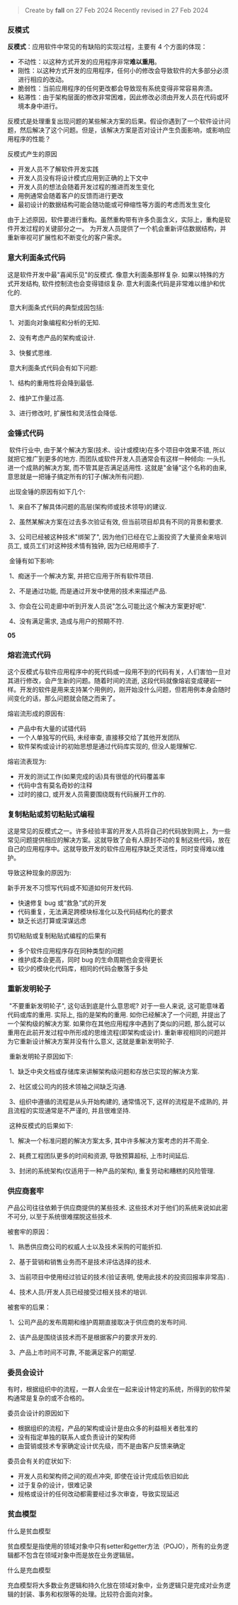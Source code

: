 > Create by **fall** on 27 Feb 2024
> Recently revised in 27 Feb 2024

### 反模式

**反模式**：应用软件中常见的有缺陷的实现过程，主要有 4 个方面的体现：

- 不动性：以这种方式开发的应用程序非常**难以重用**。
- 刚性：以这种方式开发的应用程序，任何小的修改会导致软件的大多部分必须进行相应的改动。
- 脆弱性：当前应用程序的任何更改都会导致现有系统变得非常容易奔溃。
- 粘滞性：由于架构层面的修改非常困难，因此修改必须由开发人员在代码或环境本身中进行。

反模式是处理重复出现问题的某些解决方案的后果。假设你遇到了一个软件设计问题，然后解决了这个问题。但是，该解决方案是否对设计产生负面影响，或影响应用程序的性能？

反模式产生的原因

- 开发人员不了解软件开发实践
- 开发人员没有将设计模式应用到正确的上下文中
- 开发人员的想法会随着开发过程的推进而发生变化
- 用例通常会随着客户的反馈而进行更改
- 最初设计的数据结构可能会随功能或可伸缩性等方面的考虑而发生变化

由于上述原因，软件要进行重构。虽然重构带有许多负面含义，实际上，重构是软件开发过程的关键部分之一。 为开发人员提供了一个机会重新评估数据结构，并重新审视可扩展性和不断变化的客户需求。

### 意大利面条式代码

这是软件开发中最"喜闻乐见"的反模式. 像意大利面条那样复杂. 如果以特殊的方式开发结构, 软件控制流也会变得错综复杂. 意大利面条代码是非常难以维护和优化的.

​    意大利面条式代码的典型成因包括:

​        1、对面向对象编程和分析的无知.

​        2、没有考虑产品的架构或设计.

​        3、快餐式思维.

​    意大利面条式代码会有如下问题:

​        1、结构的重用性将会降到最低.

​        2、维护工作量过高.

​        3、进行修改时, 扩展性和灵活性会降低.

### 金锤式代码

​    软件行业中, 由于某个解决方案(技术、设计或模块)在多个项目中效果不错, 所以就把它推广到更多的地方.  而团队或软件开发人员通常会有这样一种倾向: 一头扎进一个成熟的解决方案, 而不管其是否满足适用性. 这就是"金锤"这个名称的由来,  意思就是一把锤子搞定所有的钉子(解决所有问题).

​    出现金锤的原因有如下几个:

​        1、来自不了解具体问题的高层(架构师或技术领导)的建议.

​        2、虽然某解决方案在过去多次验证有效, 但当前项目却具有不同的背景和要求.

​        3、公司已经被这种技术"绑架了", 因为他们已经在它上面投资了大量资金来培训员工, 或员工们对这种技术情有独钟, 因为已经用顺手了.

​    金锤有如下影响:

​        1、痴迷于一个解决方案, 并把它应用于所有软件项目.

​        2、不是通过功能, 而是通过开发中使用的技术来描述产品.

​        3、你会在公司走廊中听到开发人员说"怎么可能比这个解决方案更好呢".

​        4、没有满足需求, 造成与用户的预期不符.

**05**

### 熔岩流式代码

这个反模式与软件应用程序中的死代码或一段用不到的代码有关，人们害怕一旦对其进行修改，会产生新的问题。随着时间的流逝,  这段代码就像熔岩变成硬岩一样。开发的软件是用来支持某个用例的，刚开始没什么问题，但若用例本身会随时间变化的话，那么问题就会随之而来了。

熔岩流形成的原因有:

- 产品中有大量的试错代码
- 一个人单独写的代码, 未经审查, 直接移交给了其他开发团队
- 软件架构或设计的初始思想是通过代码库实现的, 但没人能理解它.

熔岩流表现为:

- 开发的测试工作(如果完成的话)具有很低的代码覆盖率
- 代码中含有莫名奇妙的注释
- 过时的接口, 或开发人员需要围绕既有代码展开工作的.

### 复制粘贴或剪切粘贴式编程

这是常见的反模式之一。许多经验丰富的开发人员将自己的代码放到网上，为一些常见问题提供相应的解决方案。这就导致了会有人原封不动的复制这些代码，放在自己的应用程序中。这就导致开发的软件应用程序缺乏灵活性，同时变得难以维护。

导致这种现象的原因为:

新手开发不习惯写代码或不知道如何开发代码.

- 快速修复 bug 或“救急”式的开发
- 代码重复，无法满足跨模块标准化以及代码结构化的要求
- 缺乏长远打算或深谋远虑

剪切粘贴或复制粘贴式编程的后果有

- 多个软件应用程序存在同种类型的问题
- 维护成本会更高，同时 bug 的生命周期也会变得更长
- 较少的模块化代码库，相同的代码会散落于多处

### 重新发明轮子

​    "不要重新发明轮子", 这句话到底是什么意思呢? 对于一些人来说, 这可能意味着代码或库的重用. 实际上, 指的是架构的重用.  如你已经解决了一个问题, 并提出了一个架构级的解决方案. 如果你在其他应用程序中遇到了类似的问题,  那么就可以重用在此前开发过程中所形成的思维流程(即架构或设计). 重新审视相同的问题并为它重新设计解决方案并没有什么意义, 这就是重新发明轮子.

​    重新发明轮子原因如下:

​        1、缺乏中央文档或存储库来讲解架构级问题和存放已实现的解决方案.

​        2、社区或公司内的技术领袖之间缺乏沟通.

​        3、组织中遵循的流程是从头开始构建的, 通常情况下, 这样的流程是不成熟的, 并且流程的实现通常是不严谨的, 并且很难坚持.

​    这种反模式的后果如下:

​        1、解决一个标准问题的解决方案太多, 其中许多解决方案考虑的并不周全.

​        2、耗费工程团队更多的时间和资源, 导致预算超标, 上市时间延后.

​        3、封闭的系统架构(仅适用于一种产品的架构), 重复劳动和糟糕的风险管理.

### 供应商套牢

产品公司往往依赖于供应商提供的某些技术. 这些技术对于他们的系统来说如此密不可分, 以至于系统很难摆脱这些技术.

被套牢的原因：

​        1、熟悉供应商公司的权威人士以及技术采购的可能折扣.

​        2、基于营销和销售业务而不是技术评估选择的技术.

​        3、当前项目中使用经过验证的技术(验证表明, 使用此技术的投资回报率非常高) .

​        4、技术人员/开发人员已经接受过相关技术的培训.

被套牢的后果：

​        1、公司产品的发布周期和维护周期直接取决于供应商的发布时间.

​        2、该产品是围绕该技术而不是根据客户的要求开发的.

​        3、产品上市时间不可靠, 不能满足客户的期望.

### 委员会设计

有时，根据组织中的流程，一群人会坐在一起来设计特定的系统，所得到的软件架构通常是复杂的或不合格的。

委员会设计的原因如下

- 根据组织的流程，产品的架构或设计是由众多的利益相关者批准的
- 没有指定单独的联系人或负责设计的架构师
- 由营销或技术专家确定设计优先级，而不是由客户反馈来确定

委员会有关的症状如下:

- 开发人员和架构师之间的观点冲突, 即使在设计完成后依旧如此
- 过于复杂的设计，很难记录
- 规格或设计的任何改动都需要经过多次审查，导致实现延迟

### 贫血模型

什么是贫血模型

贫血模型是指使用的领域对象中只有setter和getter方法（POJO），所有的业务逻辑都不包含在领域对象中而是放在业务逻辑层。

什么是充血模型

充血模型将大多数业务逻辑和持久化放在领域对象中，业务逻辑只是完成对业务逻辑的封装、事务和权限等的处理。比较符合面向对象。